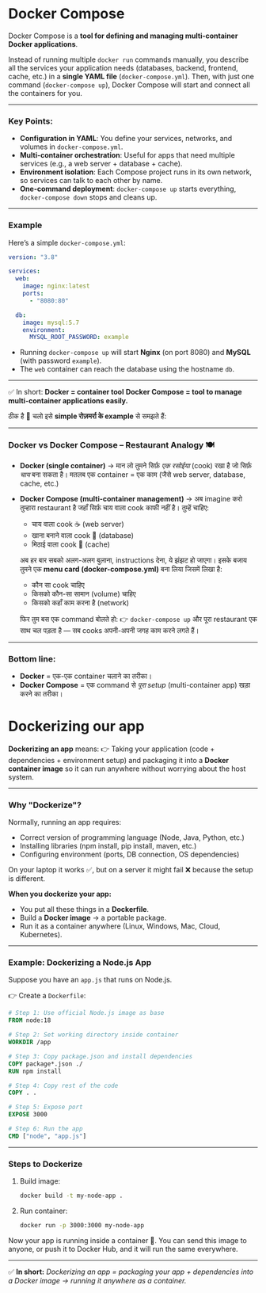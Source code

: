 # Docker Compose
Docker Compose is a **tool for defining and managing multi-container Docker applications**.

Instead of running multiple `docker run` commands manually, you describe all the services your application needs (databases, backend, frontend, cache, etc.) in a **single YAML file** (`docker-compose.yml`). Then, with just one command (`docker-compose up`), Docker Compose will start and connect all the containers for you.

---

### Key Points:

* **Configuration in YAML**: You define your services, networks, and volumes in `docker-compose.yml`.
* **Multi-container orchestration**: Useful for apps that need multiple services (e.g., a web server + database + cache).
* **Environment isolation**: Each Compose project runs in its own network, so services can talk to each other by name.
* **One-command deployment**: `docker-compose up` starts everything, `docker-compose down` stops and cleans up.

---

### Example

Here’s a simple `docker-compose.yml`:

```yaml
version: "3.8"

services:
  web:
    image: nginx:latest
    ports:
      - "8080:80"

  db:
    image: mysql:5.7
    environment:
      MYSQL_ROOT_PASSWORD: example
```

* Running `docker-compose up` will start **Nginx** (on port 8080) and **MySQL** (with password `example`).
* The `web` container can reach the database using the hostname `db`.

---

✅ In short: **Docker = container tool**
**Docker Compose = tool to manage multi-container applications easily.**

ठीक है 🙂
चलो इसे **simple रोज़मर्रा के example** से समझते हैं:

---

### Docker vs Docker Compose – Restaurant Analogy 🍽️

* **Docker (single container)** → मान लो तुमने सिर्फ़ *एक रसोईया* (cook) रखा है जो सिर्फ़ *चाय* बना सकता है।
  मतलब एक container = एक काम (जैसे web server, database, cache, etc.)

* **Docker Compose (multi-container management)** → अब imagine करो तुम्हारा restaurant है जहाँ सिर्फ़ चाय वाला cook काफी नहीं है।
  तुम्हें चाहिए:

  * चाय वाला cook ☕ (web server)
  * खाना बनाने वाला cook 🍲 (database)
  * मिठाई वाला cook 🍰 (cache)

  अब हर बार सबको अलग-अलग बुलाना, instructions देना, ये झंझट हो जाएगा।
  इसके बजाय तुमने एक **menu card (docker-compose.yml)** बना लिया जिसमें लिखा है:

  * कौन सा cook चाहिए
  * किसको कौन-सा सामान (volume) चाहिए
  * किसको कहाँ काम करना है (network)

  फिर तुम बस एक command बोलते हो:
  👉 `docker-compose up`
  और पूरा restaurant एक साथ चल पड़ता है — सब cooks अपनी-अपनी जगह काम करने लगते हैं।

---

### Bottom line:

* **Docker** = एक-एक container चलाने का तरीका।
* **Docker Compose** = एक command से *पूरा setup* (multi-container app) खड़ा करने का तरीका।



# Dockerizing our app

**Dockerizing an app** means:
👉 Taking your application (code + dependencies + environment setup) and packaging it into a **Docker container image** so it can run anywhere without worrying about the host system.

---

### Why "Dockerize"?

Normally, running an app requires:

* Correct version of programming language (Node, Java, Python, etc.)
* Installing libraries (npm install, pip install, maven, etc.)
* Configuring environment (ports, DB connection, OS dependencies)

On your laptop it works ✅, but on a server it might fail ❌ because the setup is different.

**When you dockerize your app:**

* You put all these things in a **Dockerfile**.
* Build a **Docker image** → a portable package.
* Run it as a container anywhere (Linux, Windows, Mac, Cloud, Kubernetes).

---

### Example: Dockerizing a Node.js App

Suppose you have an `app.js` that runs on Node.js.

👉 Create a `Dockerfile`:

```dockerfile
# Step 1: Use official Node.js image as base
FROM node:18

# Step 2: Set working directory inside container
WORKDIR /app

# Step 3: Copy package.json and install dependencies
COPY package*.json ./
RUN npm install

# Step 4: Copy rest of the code
COPY . .

# Step 5: Expose port
EXPOSE 3000

# Step 6: Run the app
CMD ["node", "app.js"]
```

---

### Steps to Dockerize

1. Build image:

   ```bash
   docker build -t my-node-app .
   ```
2. Run container:

   ```bash
   docker run -p 3000:3000 my-node-app
   ```

Now your app is running inside a container 🎉.
You can send this image to anyone, or push it to Docker Hub, and it will run the same everywhere.

---

✅ **In short:**
*Dockerizing an app = packaging your app + dependencies into a Docker image → running it anywhere as a container.*

